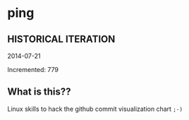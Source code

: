 # ping

## HISTORICAL ITERATION
2014-07-21

Incremented: 779

## What is this?? 
Linux skills to hack the github commit visualization chart `;-)`
